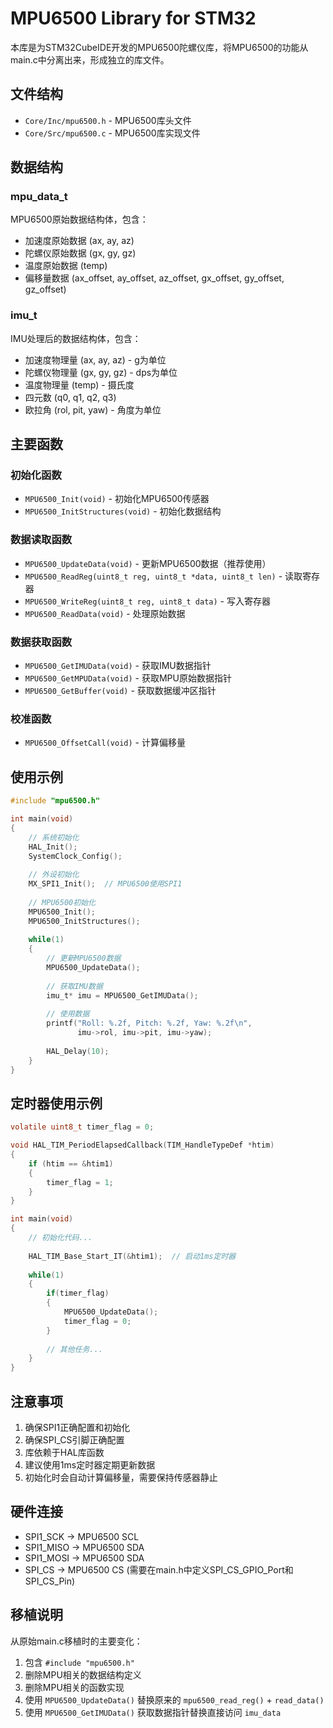 # MPU6500 Library for STM32

本库是为STM32CubeIDE开发的MPU6500陀螺仪库，将MPU6500的功能从main.c中分离出来，形成独立的库文件。

## 文件结构

- `Core/Inc/mpu6500.h` - MPU6500库头文件
- `Core/Src/mpu6500.c` - MPU6500库实现文件

## 数据结构

### mpu_data_t
MPU6500原始数据结构体，包含：
- 加速度原始数据 (ax, ay, az)
- 陀螺仪原始数据 (gx, gy, gz)
- 温度原始数据 (temp)
- 偏移量数据 (ax_offset, ay_offset, az_offset, gx_offset, gy_offset, gz_offset)

### imu_t
IMU处理后的数据结构体，包含：
- 加速度物理量 (ax, ay, az) - g为单位
- 陀螺仪物理量 (gx, gy, gz) - dps为单位
- 温度物理量 (temp) - 摄氏度
- 四元数 (q0, q1, q2, q3)
- 欧拉角 (rol, pit, yaw) - 角度为单位

## 主要函数

### 初始化函数
- `MPU6500_Init(void)` - 初始化MPU6500传感器
- `MPU6500_InitStructures(void)` - 初始化数据结构

### 数据读取函数
- `MPU6500_UpdateData(void)` - 更新MPU6500数据（推荐使用）
- `MPU6500_ReadReg(uint8_t reg, uint8_t *data, uint8_t len)` - 读取寄存器
- `MPU6500_WriteReg(uint8_t reg, uint8_t data)` - 写入寄存器
- `MPU6500_ReadData(void)` - 处理原始数据

### 数据获取函数
- `MPU6500_GetIMUData(void)` - 获取IMU数据指针
- `MPU6500_GetMPUData(void)` - 获取MPU原始数据指针
- `MPU6500_GetBuffer(void)` - 获取数据缓冲区指针

### 校准函数
- `MPU6500_OffsetCall(void)` - 计算偏移量

## 使用示例

```c
#include "mpu6500.h"

int main(void)
{
    // 系统初始化
    HAL_Init();
    SystemClock_Config();
    
    // 外设初始化
    MX_SPI1_Init();  // MPU6500使用SPI1
    
    // MPU6500初始化
    MPU6500_Init();
    MPU6500_InitStructures();
    
    while(1)
    {
        // 更新MPU6500数据
        MPU6500_UpdateData();
        
        // 获取IMU数据
        imu_t* imu = MPU6500_GetIMUData();
        
        // 使用数据
        printf("Roll: %.2f, Pitch: %.2f, Yaw: %.2f\n", 
               imu->rol, imu->pit, imu->yaw);
        
        HAL_Delay(10);
    }
}
```

## 定时器使用示例

```c
volatile uint8_t timer_flag = 0;

void HAL_TIM_PeriodElapsedCallback(TIM_HandleTypeDef *htim)
{
    if (htim == &htim1)
    {
        timer_flag = 1;
    }
}

int main(void)
{
    // 初始化代码...
    
    HAL_TIM_Base_Start_IT(&htim1);  // 启动1ms定时器
    
    while(1)
    {
        if(timer_flag)
        {
            MPU6500_UpdateData();
            timer_flag = 0;
        }
        
        // 其他任务...
    }
}
```

## 注意事项

1. 确保SPI1正确配置和初始化
2. 确保SPI_CS引脚正确配置
3. 库依赖于HAL库函数
4. 建议使用1ms定时器定期更新数据
5. 初始化时会自动计算偏移量，需要保持传感器静止

## 硬件连接

- SPI1_SCK -> MPU6500 SCL
- SPI1_MISO -> MPU6500 SDA
- SPI1_MOSI -> MPU6500 SDA
- SPI_CS -> MPU6500 CS (需要在main.h中定义SPI_CS_GPIO_Port和SPI_CS_Pin)

## 移植说明

从原始main.c移植时的主要变化：

1. 包含 `#include "mpu6500.h"`
2. 删除MPU相关的数据结构定义
3. 删除MPU相关的函数实现
4. 使用 `MPU6500_UpdateData()` 替换原来的 `mpu6500_read_reg()` + `read_data()`
5. 使用 `MPU6500_GetIMUData()` 获取数据指针替换直接访问 `imu_data` 